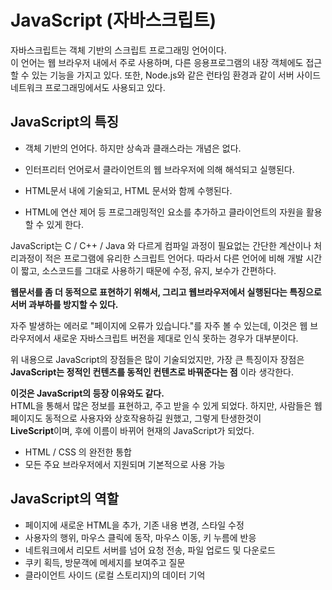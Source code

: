 # JavaScript (자바스크립트)  

자바스크립트는 객체 기반의 스크립트 프로그래밍 언어이다.  
이 언어는 웹 브라우저 내에서 주로 사용하며, 다른 응용프로그램의 내장 객체에도
접근할 수 있는 기능을 가지고 있다. 또한, Node.js와 같은 런타임 환경과 같이 서버 사이드 네트워크 프로그래밍에서도 사용되고 있다.  

## JavaScript의 특징
* 객체 기반의 언어다. 하지만 상속과 클래스라는 개념은 없다.

* 인터프리터 언어로서 클라이언트의 웹 브라우저에 의해 해석되고 실행된다.

* HTML문서 내에 기술되고, HTML 문서와 함께 수행된다.

* HTML에 연산 제어 등 프로그래밍적인 요소를 추가하고 클라이언트의 자원을
활용할 수 있게 한다.

JavaScript는 C / C++ / Java 와 다르게 컴파일 과정이 필요없는 간단한 계산이나
처리과정이 적은 프로그램에 유리한 스크립트 언어다.
따라서 다른 언어에 비해 개발 시간이 짧고, 소스코드를 그대로 사용하기 때문에 
수정, 유지, 보수가 간편하다.   

**웹문서를 좀 더 동적으로 표현하기 위해서, 그리고 웹브라우저에서 실행된다는 
특징으로 서버 과부하를 방지할 수 있다.**   

자주 발생하는 에러로 "페이지에 오류가 있습니다."를 자주 볼 수 있는데, 
이것은 웹 브라우저에서 새로운 자바스크립트 버전을 제대로 인식 못하는 경우가 
대부분이다.


위 내용으로 JavaScript의 장점들은 많이 기술되었지만, 가장 큰 특징이자 장점은
**JavaScript는 정적인 컨텐츠를 동적인 컨텐츠로 바꿔준다는 점** 이라 생각한다.

**이것은 JavaScript의 등장 이유와도 같다.**  
 HTML을 통해서 많은 정보를 표현하고, 주고 받을 수 있게 되었다. 하지만, 사람들은 웹페이지도 동적으로 사용자와 상호작용하길 원했고, 그렇게 탄생한것이  
 **LiveScript**이며, 후에 이름이 바뀌어 현재의 JavaScript가 되었다.


* HTML / CSS 의 완전한 통합
* 모든 주요 브라우저에서 지원되며 기본적으로 사용 가능

 ## JavaScript의 역할
 
 * 페이지에 새로운 HTML을 추가, 기존 내용 변경, 스타일 수정
 * 사용자의 행위, 마우스 클릭에 동작, 마우스 이동, 키 누름에 반응
 * 네트워크에서 리모트 서버를 넘어 요청 전송, 파일 업로드 및 다운로드
 * 쿠키 획득, 방문객에 메세지를 보여주고 질문
 * 클라이언트 사이드 (로컬 스토리지)의 데이터 기억
